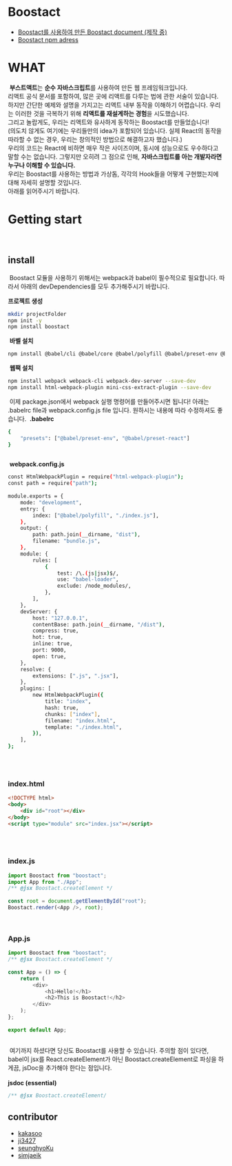 # Boostact
- [Boostact를 사용하여 만든 Boostact document (제작 중)](https://boostact.github.io/)
- [Boostact npm adress](https://www.npmjs.com/package/boostact)
  
# WHAT
​
**부스트액트**는 **순수 자바스크립트**를 사용하여 만든 웹 프레임워크입니다.  
​
리액트 공식 문서를 포함하여, 많은 곳에 리액트를 다루는 법에 관한 서술이 있습니다. 하지만 간단한 예제와 설명을 가지고는 리액트 내부 동작을 이해하기 어렵습니다. 우리는 이러한 것을 극복하기 위해 **리액트를 재설계하는 경험**을 시도했습니다.  
그리고 놀랍게도, 우리는 리액트와 유사하게 동작하는 Boostact를 만들었습니다!  
(의도치 않게도 여기에는 우리들만의 idea가 포함되어 있습니다. 실제 React의 동작을 따라할 수 없는 경우, 우리는 창의적인 방법으로 해결하고자 했습니다.)  
​
우리의 코드는 React에 비하면 매우 작은 사이즈이며, 동시에 성능으로도 우수하다고 말할 수는 없습니다. 그렇지만 오히려 그 점으로 인해, **자바스크립트를 아는 개발자라면 누구나 이해할 수 있습니다.**
​  
우리는 Boostact를 사용하는 방법과 가상돔, 각각의 Hook들을 어떻게 구현했는지에 대해 자세히 설명할 것입니다.
​  
아래를 읽어주시기 바랍니다.
​
​
​
# Getting start
​
## install
​
Boostact 모듈을 사용하기 위해서는 webpack과 babel이 필수적으로 필요합니다. 따라서 아래의 devDependencies를 모두 추가해주시기 바랍니다.
​  
  
**프로젝트 생성**
​
```bash
mkdir projectFolder
npm init -y
npm install boostact
```
​
**바벨 설치**
​
```bash
npm install @babel/cli @babel/core @babel/polyfill @babel/preset-env @babel/preset-react --save-dev
```
​
**웹팩 설치**
​
```bash
npm install webpack webpack-cli webpack-dev-server --save-dev
npm install html-webpack-plugin mini-css-extract-plugin --save-dev
```
​
이제 package.json에서 webpack 실행 명령어를 만들어주시면 됩니다!
아래는 .babelrc file과 webpack.config.js file 입니다. 원하시는 내용에 따라 수정하셔도 좋습니다.
​
**.babelrc**
​
```bash
{
    "presets": ["@babel/preset-env", "@babel/preset-react"]
}
​
```
​
**webpack.config.js**
​
```bash
const HtmlWebpackPlugin = require("html-webpack-plugin");
const path = require("path");
​
module.exports = {
    mode: "development",
    entry: {
        index: ["@babel/polyfill", "./index.js"],
    },
    output: {
        path: path.join(__dirname, "dist"),
        filename: "bundle.js",
    },
    module: {
        rules: [
            {
                test: /\.(js|jsx)$/,
                use: "babel-loader",
                exclude: /node_modules/,
            },
        ],
    },
    devServer: {
        host: "127.0.0.1",
        contentBase: path.join(__dirname, "/dist"),
        compress: true,
        hot: true,
        inline: true,
        port: 9000,
        open: true,
    },
    resolve: {
        extensions: [".js", ".jsx"],
    },
    plugins: [
        new HtmlWebpackPlugin({
            title: "index",
            hash: true,
            chunks: ["index"],
            filename: "index.html",
            template: "./index.html",
        }),
    ],
};
​
```
​
​
​
​
​
### index.html
```html
<!DOCTYPE html>
<body>
    <div id="root"></div>
</body>
<script type="module" src="index.jsx"></script>
​
```
​
​
​
### index.js
```javascript
import Boostact from "boostact";
import App from "./App";
/** @jsx Boostact.createElement */
​
const root = document.getElementById("root");
Boostact.render(<App />, root);
```
​
### App.js
```javascript
import Boostact from "boostact";
/** @jsx Boostact.createElement */
​
const App = () => {
    return (
        <div>
            <h1>Hello!</h1>
            <h2>This is Boostact!</h2>
        </div>
    );
};
​
export default App;
​
```
​
여기까지 하셨다면 당신도 Boostact를 사용할 수 있습니다. 주의할 점이 있다면, babel이 jsx를 React.createElement가 아닌 Boostact.createElement로 파싱을 하게끔, jsDoc을 추가해야 한다는 점입니다.  
​  
**jsdoc (essential)**
```js
/** @jsx Boostact.createElement/
```
  
  
## contributor
- [kakasoo](https://github.com/kakasoo)
- [ji3427](https://github.com/ji3427)
- [seunghyoKu](https://github.com/SeunghyoKu)
- [simjaeik](https://github.com/simjaeik)

